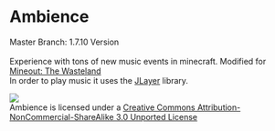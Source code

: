 # Ambience
Master Branch: 1.7.10 Version<br><br>
Experience with tons of new music events in minecraft. Modified for [Mineout: The Wasteland](https://www.technicpack.net/modpack/mineout-the-wasteland)<br>
In order to play music it uses the [JLayer](http://www.javazoom.net/javalayer/javalayer.html) library.

![](http://i.creativecommons.org/l/by-nc-sa/3.0/88x31.png)  
Ambience is licensed under a [Creative Commons Attribution-NonCommercial-ShareAlike 3.0 Unported License](http://creativecommons.org/licenses/by-nc-sa/3.0/deed.en_GB)  
